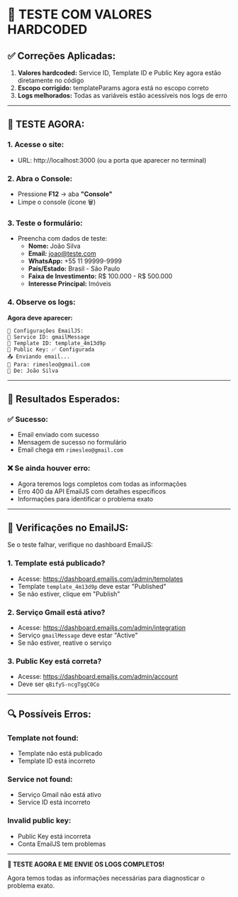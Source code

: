 # 🔧 TESTE COM VALORES HARDCODED

## ✅ **Correções Aplicadas:**

1. **Valores hardcoded:** Service ID, Template ID e Public Key agora estão diretamente no código
2. **Escopo corrigido:** templateParams agora está no escopo correto
3. **Logs melhorados:** Todas as variáveis estão acessíveis nos logs de erro

---

## 🚀 **TESTE AGORA:**

### **1. Acesse o site:**

- URL: http://localhost:3000 (ou a porta que aparecer no terminal)

### **2. Abra o Console:**

- Pressione **F12** → aba **"Console"**
- Limpe o console (ícone 🗑️)

### **3. Teste o formulário:**

- Preencha com dados de teste:
  - **Nome:** João Silva
  - **Email:** joao@teste.com
  - **WhatsApp:** +55 11 99999-9999
  - **País/Estado:** Brasil - São Paulo
  - **Faixa de Investimento:** R$ 100.000 - R$ 500.000
  - **Interesse Principal:** Imóveis

### **4. Observe os logs:**

**Agora deve aparecer:**

```
🔧 Configurações EmailJS:
📧 Service ID: gmailMessage
📝 Template ID: template_4m13d9p
🔑 Public Key: ✅ Configurada
📤 Enviando email...
📧 Para: rimesleo@gmail.com
👤 De: João Silva
```

---

## 🎯 **Resultados Esperados:**

### **✅ Sucesso:**

- Email enviado com sucesso
- Mensagem de sucesso no formulário
- Email chega em `rimesleo@gmail.com`

### **❌ Se ainda houver erro:**

- Agora teremos logs completos com todas as informações
- Erro 400 da API EmailJS com detalhes específicos
- Informações para identificar o problema exato

---

## 📧 **Verificações no EmailJS:**

Se o teste falhar, verifique no dashboard EmailJS:

### **1. Template está publicado?**

- Acesse: https://dashboard.emailjs.com/admin/templates
- Template `template_4m13d9p` deve estar "Published"
- Se não estiver, clique em "Publish"

### **2. Serviço Gmail está ativo?**

- Acesse: https://dashboard.emailjs.com/admin/integration
- Serviço `gmailMessage` deve estar "Active"
- Se não estiver, reative o serviço

### **3. Public Key está correta?**

- Acesse: https://dashboard.emailjs.com/admin/account
- Deve ser `qBifyS-ncgTggC0Co`

---

## 🔍 **Possíveis Erros:**

### **Template not found:**

- Template não está publicado
- Template ID está incorreto

### **Service not found:**

- Serviço Gmail não está ativo
- Service ID está incorreto

### **Invalid public key:**

- Public Key está incorreta
- Conta EmailJS tem problemas

---

**🎯 TESTE AGORA E ME ENVIE OS LOGS COMPLETOS!**

Agora temos todas as informações necessárias para diagnosticar o problema exato.
